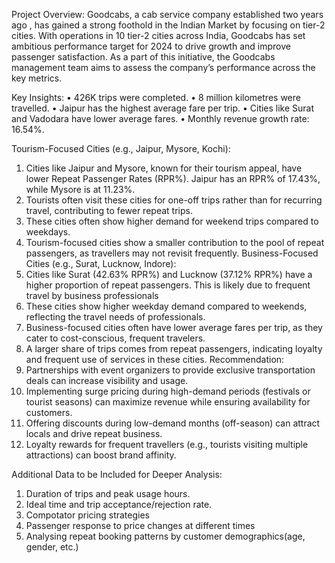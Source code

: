 Project Overview:
Goodcabs, a cab service company established two years ago , has gained  a strong foothold in the Indian Market by focusing on tier-2 cities. With operations in 10 tier-2 cities across India, Goodcabs has set ambitious performance target for 2024 to drive growth and improve passenger satisfaction. As a part of this initiative, the Goodcabs management team aims to assess the company’s performance across the key metrics.

Key Insights:
•	426K trips were completed.
•	8 million kilometres were travelled.
•	Jaipur has the highest average fare per trip.
•	Cities like Surat and Vadodara have lower average fares.
•	Monthly revenue growth rate: 16.54%.

Tourism-Focused Cities (e.g., Jaipur, Mysore, Kochi):
1.	Cities like Jaipur and Mysore, known for their tourism appeal, have lower Repeat Passenger Rates (RPR%). Jaipur has an RPR% of 17.43%, while Mysore is at 11.23%.
2.	Tourists often visit these cities for one-off trips rather than for recurring travel, contributing to fewer repeat trips.
3.	These cities often show higher demand for weekend trips compared to weekdays.
4.	Tourism-focused cities show a smaller contribution to the pool of repeat passengers, as travellers may not revisit frequently.
Business-Focused Cities (e.g., Surat, Lucknow, Indore):
1.	Cities like Surat (42.63% RPR%) and Lucknow (37.12% RPR%) have a higher proportion of repeat passengers. This is likely due to frequent travel by business professionals
2.	These cities show higher weekday demand compared to weekends, reflecting the travel needs of professionals.
3.	Business-focused cities often have lower average fares per trip, as they cater to cost-conscious, frequent travelers.
4.	A larger share of trips comes from repeat passengers, indicating loyalty and frequent use of services in these cities.
Recommendation:
1.	Partnerships with event organizers to provide exclusive transportation deals can increase visibility and usage.
2.	Implementing surge pricing during high-demand periods (festivals or tourist seasons) can maximize revenue while ensuring availability for customers.
3.	Offering discounts during low-demand months (off-season) can attract locals and drive repeat business.
4.	Loyalty rewards for frequent travellers (e.g., tourists visiting multiple attractions) can boost brand affinity.

Additional Data to be Included for Deeper Analysis:
1.	Duration of trips and peak usage hours.
2.	Ideal time and trip acceptance/rejection rate.
3.	Compotator pricing strategies
4.	Passenger response to price changes at different times
5.	Analysing repeat booking patterns by customer demographics(age, gender, etc.)









